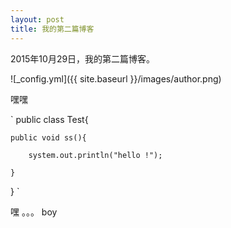 ```yaml
---
layout: post
title: 我的第二篇博客
---
```


2015年10月29日，我的第二篇博客。

![_config.yml]({{ site.baseurl }}/images/author.png)

嘿嘿

`
public class Test{

	public void ss(){
	
		system.out.println("hello !");
		
	}
}
`

嘿 。。。 boy
